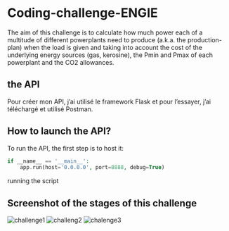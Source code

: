 # Coding-challenge-ENGIE
The aim of this challenge is to calculate how much power each of a multitude of different powerplants need to produce (a.k.a. the production-plan) when the load is given and taking into account the cost of the underlying energy sources (gas, kerosine), the Pmin and Pmax of each powerplant and the CO2 allowances.

## the API
Pour créer mon API, j’ai utilisé le framework Flask et pour l’essayer, j’ai téléchargé et utilisé Postman.<p>
## How to launch the API?

To run the API, the first step is to host it: <br>
```php
if __name__ == '__main__':
    app.run(host='0.0.0.0', port=8888, debug=True)    
```
<p>
 running the script 

## Screenshot of the stages of this challenge
 
![challenge1](https://user-images.githubusercontent.com/84573619/182846223-78b68661-68e8-4142-a55d-1208b2323bba.PNG)
![challeng2](https://user-images.githubusercontent.com/84573619/182846218-8d833d25-423c-4cb5-b8ae-7c2fa51351a8.PNG)
![chalenge3](https://user-images.githubusercontent.com/84573619/182846215-97c3270e-d5db-4179-b3bb-651cfcdf709a.PNG)

